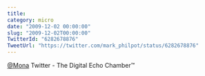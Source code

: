 ```yaml
---
title: 
category: micro
date: "2009-12-02 00:00:00"
slug: "2009-12-02T00:00:00"
TwitterId: "6282678876"
TweetUrl: "https://twitter.com/mark_philpot/status/6282678876"
---
```


[@Mona](https://twitter.com/Mona) Twitter - The Digital Echo Chamber™
